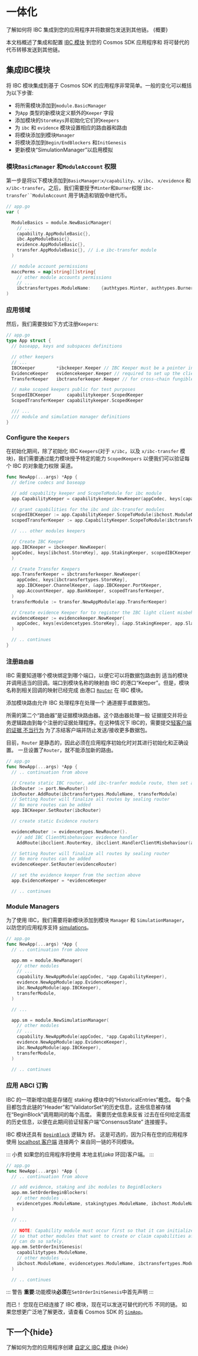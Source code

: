 <!--
order: 2
-->

# 一体化

了解如何将 IBC 集成到您的应用程序并将数据包发送到其他链。 {概要}

本文档概述了集成和配置 [IBC
模块](https://github.com/cosmos/ibc-go/tree/main/modules/core) 到您的 Cosmos SDK 应用程序和
将可替代的代币转移发送到其他链。

## 集成IBC模块

将 IBC 模块集成到基于 Cosmos SDK 的应用程序非常简单。一般的变化可以概括为以下步骤:

- 将所需模块添加到`module.BasicManager`
- 为`App` 类型的新模块定义额外的`Keeper` 字段
- 添加模块的`StoreKeys`并初始化它们的`Keepers`
- 为 `ibc` 和 `evidence` 模块设置相应的路由器和路由
- 将模块添加到模块`Manager`
- 将模块添加到`Begin/EndBlockers` 和`InitGenesis`
- 更新模块“SimulationManager”以启用模拟

### 模块`BasicManager` 和`ModuleAccount` 权限

第一步是将以下模块添加到`BasicManager`:`x/capability`、`x/ibc`、
`x/evidence` 和 `x/ibc-transfer`。之后，我们需要授予`Minter`和`Burner`权限
`ibc-transfer``ModuleAccount` 用于铸造和销毁中继代币。 

```go
// app.go
var (

  ModuleBasics = module.NewBasicManager(
    // ...
    capability.AppModuleBasic{},
    ibc.AppModuleBasic{},
    evidence.AppModuleBasic{},
    transfer.AppModuleBasic{}, // i.e ibc-transfer module
  )

  // module account permissions
  maccPerms = map[string][]string{
    // other module accounts permissions
    // ...
    ibctransfertypes.ModuleName:    {authtypes.Minter, authtypes.Burner},
)
```

### 应用领域

然后，我们需要按如下方式注册`Keepers`: 

```go
// app.go
type App struct {
  // baseapp, keys and subspaces definitions

  // other keepers
  // ...
  IBCKeeper        *ibckeeper.Keeper // IBC Keeper must be a pointer in the app, so we can SetRouter on it correctly
  EvidenceKeeper   evidencekeeper.Keeper // required to set up the client misbehaviour route
  TransferKeeper   ibctransferkeeper.Keeper // for cross-chain fungible token transfers

  // make scoped keepers public for test purposes
  ScopedIBCKeeper      capabilitykeeper.ScopedKeeper
  ScopedTransferKeeper capabilitykeeper.ScopedKeeper

  /// ...
  /// module and simulation manager definitions
}
```

### Configure the `Keepers`

在初始化期间，除了初始化 IBC `Keepers`(对于 `x/ibc`，以及
`x/ibc-transfer` 模块)，我们需要通过能力模块授予特定的能力
`ScopedKeepers` 以便我们可以验证每个 IBC 的对象能力权限
渠道。 

```go
func NewApp(...args) *App {
  // define codecs and baseapp

  // add capability keeper and ScopeToModule for ibc module
  app.CapabilityKeeper = capabilitykeeper.NewKeeper(appCodec, keys[capabilitytypes.StoreKey], memKeys[capabilitytypes.MemStoreKey])

  // grant capabilities for the ibc and ibc-transfer modules
  scopedIBCKeeper := app.CapabilityKeeper.ScopeToModule(ibchost.ModuleName)
  scopedTransferKeeper := app.CapabilityKeeper.ScopeToModule(ibctransfertypes.ModuleName)

  // ... other modules keepers

  // Create IBC Keeper
  app.IBCKeeper = ibckeeper.NewKeeper(
  appCodec, keys[ibchost.StoreKey], app.StakingKeeper, scopedIBCKeeper,
  )

  // Create Transfer Keepers
  app.TransferKeeper = ibctransferkeeper.NewKeeper(
    appCodec, keys[ibctransfertypes.StoreKey],
    app.IBCKeeper.ChannelKeeper, &app.IBCKeeper.PortKeeper,
    app.AccountKeeper, app.BankKeeper, scopedTransferKeeper,
  )
  transferModule := transfer.NewAppModule(app.TransferKeeper)

  // Create evidence Keeper for to register the IBC light client misbehaviour evidence route
  evidenceKeeper := evidencekeeper.NewKeeper(
    appCodec, keys[evidencetypes.StoreKey], &app.StakingKeeper, app.SlashingKeeper,
  )

  // .. continues
}
```

### 注册`路由器`

IBC 需要知道哪个模块绑定到哪个端口，以便它可以将数据包路由到
适当的模块并调用适当的回调。端口到模块名称的映射由
IBC 的港口“Keeper”。但是，模块名称到相关回调的映射已经完成
由港口
[`Router`](https://github.com/cosmos/ibc-go/blob/main/modules/core/05-port/types/router.go) 在
IBC 模块。

添加模块路由允许 IBC 处理程序在处理一个
通道握手或数据包。

所需的第二个“路由器”是证据模块路由器。这个路由器处理一般
证据提交并将业务逻辑路由到每个注册的证据处理程序。在这种情况下
IBC的，需要提交[轻客户端的证据
不当行为](https://github.com/cosmos/ics/tree/master/spec/ics-002-client-semantics#misbehaviour)
为了冻结客户端并防止发送/接收更多数据包。

目前，`Router` 是静态的，因此必须在应用程序初始化时对其进行初始化和正确设置。
一旦设置了`Router`，就不能添加新的路由。 

```go
// app.go
func NewApp(...args) *App {
  // .. continuation from above

  // Create static IBC router, add ibc-tranfer module route, then set and seal it
  ibcRouter := port.NewRouter()
  ibcRouter.AddRoute(ibctransfertypes.ModuleName, transferModule)
  // Setting Router will finalize all routes by sealing router
  // No more routes can be added
  app.IBCKeeper.SetRouter(ibcRouter)

  // create static Evidence routers

  evidenceRouter := evidencetypes.NewRouter().
    // add IBC ClientMisbehaviour evidence handler
    AddRoute(ibcclient.RouterKey, ibcclient.HandlerClientMisbehaviour(app.IBCKeeper.ClientKeeper))

  // Setting Router will finalize all routes by sealing router
  // No more routes can be added
  evidenceKeeper.SetRouter(evidenceRouter)

  // set the evidence keeper from the section above
  app.EvidenceKeeper = *evidenceKeeper

  // .. continues
```

### Module Managers

为了使用 IBC，我们需要将新模块添加到模块 `Manager` 和 `SimulationManager`，以防您的应用程序支持 [simulations](./../building-modules/simulator.md)。 

```go
// app.go
func NewApp(...args) *App {
  // .. continuation from above

  app.mm = module.NewManager(
    // other modules
    // ...
    capability.NewAppModule(appCodec, *app.CapabilityKeeper),
    evidence.NewAppModule(app.EvidenceKeeper),
    ibc.NewAppModule(app.IBCKeeper),
    transferModule,
  )

  // ...

  app.sm = module.NewSimulationManager(
    // other modules
    // ...
    capability.NewAppModule(appCodec, *app.CapabilityKeeper),
    evidence.NewAppModule(app.EvidenceKeeper),
    ibc.NewAppModule(app.IBCKeeper),
    transferModule,
  )

  // .. continues
```

### 应用 ABCI 订购

IBC 的一项新增功能是存储在 staking 模块中的“HistoricalEntries”概念。
每个条目都包含此链的“Header”和“ValidatorSet”的历史信息，这些信息被存储
在“BeginBlock”调用期间的每个高度。 需要历史信息来反省
过去在任何给定高度的历史信息，以便在此期间验证轻客户端“ConsensusState”
连接握手。

IBC 模块还具有
[`BeginBlock`](https://github.com/cosmos/ibc-go/blob/main/modules/core/02-client/abci.go) 逻辑为
好。 这是可选的，因为只有在您的应用程序使用 [localhost
客户端](https://github.com/cosmos/ibc/tree/master/spec/client/ics-009-loopback-client) 连接两个
来自同一链的不同模块。

::: 小费
如果您的应用程序将使用
本地主机(_aka_ 环回)客户端。
::: 

```go
// app.go
func NewApp(...args) *App {
  // .. continuation from above

  // add evidence, staking and ibc modules to BeginBlockers
  app.mm.SetOrderBeginBlockers(
    // other modules ...
    evidencetypes.ModuleName, stakingtypes.ModuleName, ibchost.ModuleName,
  )

  // ...

  // NOTE: Capability module must occur first so that it can initialize any capabilities
  // so that other modules that want to create or claim capabilities afterwards in InitChain
  // can do so safely.
  app.mm.SetOrderInitGenesis(
    capabilitytypes.ModuleName,
    // other modules ...
    ibchost.ModuleName, evidencetypes.ModuleName, ibctransfertypes.ModuleName,
  )

  // .. continues
```

::: 警告
**重要**:功能模块**必须**在`SetOrderInitGenesis`中首先声明
:::

而已！ 您现在已经连接了 IBC 模块，现在可以发送可替代的代币
不同的链。 如果您想更广泛地了解更改，请查看 Cosmos SDK 的
[`SimApp`](https://github.com/cosmos/ibc-go/blob/main/testing/simapp/app.go)。

## 下一个{hide}

了解如何为您的应用程序创建 [自定义 IBC 模块](./custom.md) {hide} 